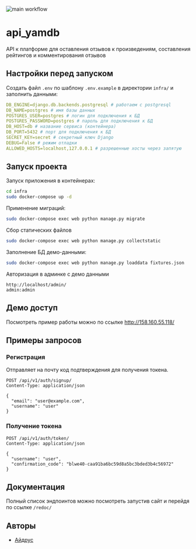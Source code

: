 ![main workflow](https://github.com/zamaev/yamdb_final/actions/workflows/yamdb_workflow.yml/badge.svg)

# api_yamdb
API к платформе для оставления отзывов к произведениям, составления рейтингов и комментирования отзывов

## Настройки перед запуском
Создать файл `.env` по шаблону `.env.example` в директории `infra/` и заполнить данными:
```yaml
DB_ENGINE=django.db.backends.postgresql # работаем с postgresql
DB_NAME=postgres # имя базы данных
POSTGRES_USER=postgres # логин для подключения к БД
POSTGRES_PASSWORD=postgres # пароль для подключения к БД
DB_HOST=db # название сервиса (контейнера)
DB_PORT=5432 # порт для подключения к БД
SECRET_KEY=secret # секретный ключ Django
DEBUG=False # режим отладки
ALLOWED_HOSTS=localhost,127.0.0.1 # разрешенные хосты через запятую
```

## Запуск проекта
Запуск приложения в контейнерах:
```bash
cd infra
sudo docker-compose up -d
```
Применение миграций:
```bash
sudo docker-compose exec web python manage.py migrate
```
Сбор статических файлов
```bash
sudo docker-compose exec web python manage.py collectstatic
```
Заполнение БД демо-данными:
```bash
sudo docker-compose exec web python manage.py loaddata fixtures.json
```
Авторизация в админке с демо данными
```
http://localhost/admin/
admin:admin
```

## Демо доступ
Посмотреть пример работы можно по ссылке
http://158.160.55.118/

## Примеры запросов
### Регистрация 
Отправляет на почту код подтверждения для получения токена.
```
POST /api/v1/auth/signup/
Content-Type: application/json

{
  "email": "user@example.com",
  "username": "user"
}
```

### Получение токена
```
POST /api/v1/auth/token/
Content-Type: application/json

{
  "username": "user",
  "confirmation_code": "blwe40-caa91ba6bc59d8a5bc3bded3b4c56972"
}
```

## Документация
Полный список эндпоинтов можно посмотреть запустив сайт и перейдя по ссылке `/redoc/`

## Авторы
- [Айдрус](https://github.com/zamaev)
